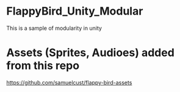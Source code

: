 # FlappyBird_Unity_Modular
 This is a sample of modularity in unity

 # Assets (Sprites, Audioes) added from this repo
 https://github.com/samuelcust/flappy-bird-assets
